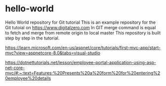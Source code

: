 # hello-world
Hello World repository for Git tutorial
This is an example repository for the Git tutoial on https://www.digitalzero.com
In GIT merge command is equal to fetch and merge from remote origin  to local master
This repository is built step by step in the tutorial.


https://learn.microsoft.com/en-us/aspnet/core/tutorials/first-mvc-app/start-mvc?view=aspnetcore-8.0&tabs=visual-studio

https://dotnettutorials.net/lesson/employee-portal-application-using-asp-net-core-mvc/#:~:text=Features:%20Presents%20a%20form%20for%20entering%20employee%20details  


 <connectionStrings>
    <add name="DefaultConnection" connectionString="data source=DESKTOP-0OSG689\SQL2014EXPRESS;initial catalog=TestDB;persist security info=True;user id=sa;password=admin@123;MultipleActiveResultSets=True;App=EntityFramework" providerName="System.Data.SqlClient" />
    <add name="TestDBEntities" connectionString="metadata=res://*/Models.StudentDataView.csdl|res://*/Models.StudentDataView.ssdl|res://*/Models.StudentDataView.msl;provider=System.Data.SqlClient;provider connection string=&quot;data source=DESKTOP-0OSG689\SQL2014EXPRESS;initial catalog=TestDB;persist security info=True;user id=sa;password=admin@123;multipleactiveresultsets=True;application name=EntityFramework&quot;" providerName="System.Data.EntityClient" />
    <add name="TestDBEntities1" connectionString="metadata=res://*/Models.SclDataViewModel.csdl|res://*/Models.SclDataViewModel.ssdl|res://*/Models.SclDataViewModel.msl;provider=System.Data.SqlClient;provider connection string=&quot;data source=DESKTOP-0OSG689\SQL2014EXPRESS;initial catalog=TestDB;persist security info=True;user id=sa;password=admin@123;multipleactiveresultsets=True;application name=EntityFramework&quot;" providerName="System.Data.EntityClient" />
  </connectionStrings>
